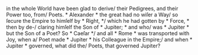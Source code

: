 in the whole World have been glad to derive/
their Pedigrees, and their Power too, from/
Poets.  * Alexander * the great had no wiſer a Way/
so ſecure the Empire to himſelf by * Right, */
which he had gotten by * Force, * then by de-/
claring himſelf the Son of * Jupiter; * and who/
was * Jupiter * but the Son of a Poet? So * Caeſar */
and all * Rome * was transported with Joy, when a/
Poet made * Jupiter * his Colleague in the Empire;/
and when * Jupiter * governed, what did the/
Poets, that governed Jupiter?
